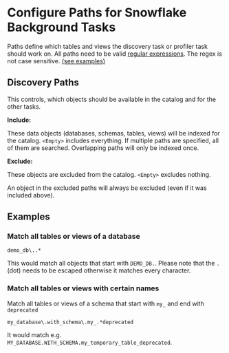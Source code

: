 # Configure Paths for Snowflake Background Tasks

Paths define which tables and views the discovery task or profiler task should work on. All paths need to be valid [regular expressions](https://docs.python.org/3.8/library/re.html#regular-expression-syntax). The regex is not case sensitive. [(see examples)](background\_tasks\_paths.md#examples)

## Discovery Paths

This controls, which objects should be available in the catalog and for the other tasks.

**Include:**

These data objects (databases, schemas, tables, views) will be indexed for the catalog. `<Empty>` includes everything. If multiple paths are specified, all of them are searched. Overlapping paths will only be indexed once.

**Exclude:**

These objects are excluded from the catalog. `<Empty>` excludes nothing.

An object in the excluded paths will always be excluded (even if it was included above).



## Examples

### Match all tables or views of a database

```
demo_db\..*
```

This would match all objects that start with `DEMO_DB.`. Please note that the `.`(dot) needs to be escaped otherwise it matches every character.

### Match all tables or views with certain names

Match all tables or views of a schema that start with `my_` and end with `deprecated`

```
my_database\.with_schema\.my_.*deprecated
```

It would match e.g. `MY_DATABASE.WITH_SCHEMA.my_temporary_table_deprecated`.
